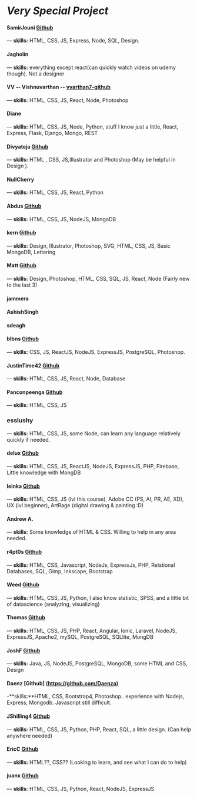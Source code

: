 # *Very Special Project*



#### SamirJouni [Github](https://github.com/SamirJouni)
— **skills:** HTML, CSS, JS, Express, Node, SQL, Design.


#### Jagholin
— **skills:** everything except react(can quickly watch videos on udemy though). Not a designer


#### VV -- Vishnuvarthan -- [vvarthan7-github](https://github.com/vvarthan7)
— **skills:** HTML, CSS, JS, React, Node, Photoshop


#### Diane
— **skills:** HTML, CSS, JS, Node, Python, stuff I know just a little, React, Express, Flask, Django, Mongo, REST


#### Divyateja [Github](https://github.com/Divyateja04)
— **skills:** HTML , CSS, JS,Illustrator and Photoshop (May be helpful in Design ).


#### NullCherry
— **skills:** HTML, CSS, JS, React, Python


#### Abdus [Github](https://github.com/thisisabdus)
— **skills:** HTML, CSS, JS, NodeJS, MongoDB


#### kern [Github](https://github.com/Pavelisp)
— **skills:** Design, Illustrator, Photoshop, SVG, HTML, CSS, JS, Basic MongoDB, Lettering

#### Matt [Github](https://github.com/MattCSmith)
—  **skills:** Design, Photoshop, HTML, CSS, SQL, JS, React, Node (Fairly new to the last 3)

#### jammera

#### AshishSingh

#### sdeagh

#### blbns [Github](https://github.com/balabis)
— **skills:** CSS, JS, ReactJS, NodeJS, ExpressJS, PostgreSQL, Photoshop.

#### JustinTime42 [Github](https://github.com/JustinTime42)
— **skills:** HTML, CSS, JS, React, Node, Database

#### Panconpeenga [Github](https://github.com/Panconpeenga)
— **skills:** HTML, CSS, JS

### esslushy
— **skills:** HTML, CSS, JS, some Node, can learn any language relatively quickly if needed.

#### delux [Github](https://github.com/deluxscript)
— **skills:** HTML, CSS, JS, ReactJS, NodeJS, ExpressJS, PHP, Firebase, Little knowledge with MongDB

#### leinka [Github](https://github.com/leinka)
— **skills:** HTML, CSS, JS (lvl this course), Adobe CC (PS, AI, PR, AE, XD), UX (lvl beginner), ArtRage (digital drawing & painting :D)

#### Andrew A.
— **skills:** Some knowledge of HTML & CSS. Willing to help in any area needed.

#### r4pt0s [Github](https://github.com/r4pt0s)
— **skills:** HTML, CSS, Javascript, NodeJs, ExpressJs, PHP, Relational Databases, SQL, Gimp, Inkscape, Bootstrap

#### Weed [Github](https://github.com/Wistree)
— **skills:** HTML, CSS, JS, Python, I also know statistic, SPSS, and a little bit of datascience (analyzing, visualizing)

#### Thomas [Github](https://github.com/thomasdreyer)
— **skills:** HTML, CSS, JS, PHP, React, Angular, Ionic, Laravel, NodeJS, ExpressJS, Apache2, mySQL, PostgreSQL, SQLlite, MongDB

#### JoshF [Github](https://github.com/jef88)
— **skills:** Java, JS, NodeJS, PostgreSQL, MongoDB, some HTML and CSS, Design

#### Daenz [Github] (https://github.com/Daenza)
-**skills:**HTML, CSS, Bootstrap4, Photoshop.. experience with Nodejs, Express, Mongodb. Javascript still difficult.

#### JShilling4 [Github](https://github.com/JShilling4)
— **skills:** HTML, CSS, JS, Python, PHP, React, SQL, a little design. (Can help anywhere needed)

#### EricC [Github](https://github.com/erampion)
— **skills:** HTML??, CSS?? (Looking to learn, and see what I can do to help)

#### juanx [Github](https://github.com/juanhurtado4)
— **skills:** HTML, CSS, JS, Python, React, NodeJS, ExpressJS
